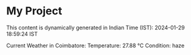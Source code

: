 # My Project

This content is dynamically generated in Indian Time (IST): 2024-01-29 18:59:24 IST


Current Weather in Coimbatore:
Temperature: 27.88 °C
Condition: haze
